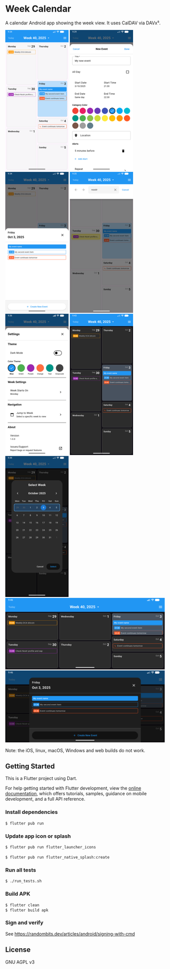 # Week Calendar

A calendar Android app showing the week view. It uses CalDAV via DAVx⁵.

<img src="https://raw.githubusercontent.com/PMK/week_calendar/refs/heads/master/lib/assets/screenshot/01.png" style="width: 200px;" alt="week calendar"/> <img src="https://raw.githubusercontent.com/PMK/week_calendar/refs/heads/master/lib/assets/screenshot/02.png" style="width: 200px;" alt="new event"/> <img src="https://raw.githubusercontent.com/PMK/week_calendar/refs/heads/master/lib/assets/screenshot/03.png" style="width: 200px;" alt="list events per day"/> <img src="https://raw.githubusercontent.com/PMK/week_calendar/refs/heads/master/lib/assets/screenshot/04.png" style="width: 200px;" alt="search"/>
<img src="https://raw.githubusercontent.com/PMK/week_calendar/refs/heads/master/lib/assets/screenshot/05.png" style="width: 200px;" alt="settings"/> <img src="https://raw.githubusercontent.com/PMK/week_calendar/refs/heads/master/lib/assets/screenshot/06.png" style="width: 200px;" alt="dark mode"/> <img src="https://raw.githubusercontent.com/PMK/week_calendar/refs/heads/master/lib/assets/screenshot/07.png" style="width: 200px;" alt="jump to week"/>
<img src="https://raw.githubusercontent.com/PMK/week_calendar/refs/heads/master/lib/assets/screenshot/08.png" style="width: 600px;" alt="horizontal view"/>
<img src="https://raw.githubusercontent.com/PMK/week_calendar/refs/heads/master/lib/assets/screenshot/09.png" style="width: 600px;" alt="horizontal list of items"/>

Note: the iOS, linux, macOS, Windows and web builds do not work.

## Getting Started

This is a Flutter project using Dart.

For help getting started with Flutter development, view the
[online documentation](https://docs.flutter.dev/), which offers tutorials,
samples, guidance on mobile development, and a full API reference.

### Install dependencies
```
$ flutter pub run
```

### Update app icon or splash
```
$ flutter pub run flutter_launcher_icons

$ flutter pub run flutter_native_splash:create
```

### Run all tests
```
$ ./run_tests.sh
```

### Build APK
```
$ flutter clean
$ flutter build apk
```

### Sign and verify
See https://randombits.dev/articles/android/signing-with-cmd

## License

GNU AGPL v3
